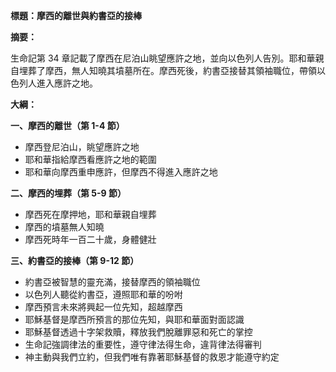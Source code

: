 **標題：摩西的離世與約書亞的接棒**

**摘要：**

生命記第 34 章記載了摩西在尼泊山眺望應許之地，並向以色列人告別。耶和華親自埋葬了摩西，無人知曉其墳墓所在。摩西死後，約書亞接替其領袖職位，帶領以色列人進入應許之地。

**大綱：**

**一、摩西的離世（第 1-4 節）**
* 摩西登尼泊山，眺望應許之地
* 耶和華指給摩西看應許之地的範圍
* 耶和華向摩西重申應許，但摩西不得進入應許之地

**二、摩西的埋葬（第 5-9 節）**
* 摩西死在摩押地，耶和華親自埋葬
* 摩西的墳墓無人知曉
* 摩西死時年一百二十歲，身體健壯

**三、約書亞的接棒（第 9-12 節）**
* 約書亞被智慧的靈充滿，接替摩西的領袖職位
* 以色列人聽從約書亞，遵照耶和華的吩咐
* 摩西預言未來將興起一位先知，超越摩西
* 耶穌基督是摩西所預言的那位先知，與耶和華面對面認識
* 耶穌基督透過十字架救贖，釋放我們脫離罪惡和死亡的掌控
* 生命記強調律法的重要性，遵守律法得生命，違背律法得審判
* 神主動與我們立約，但我們唯有靠著耶穌基督的救恩才能遵守約定